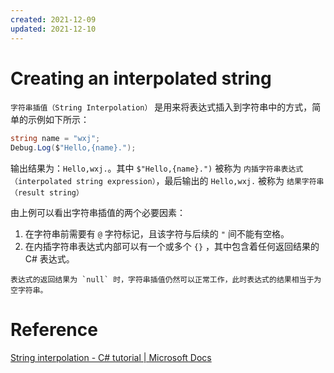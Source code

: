 ```yaml
---
created: 2021-12-09
updated: 2021-12-10
---
```


# Creating an interpolated string

`字符串插值（String Interpolation）` 是用来将表达式插入到字符串中的方式，简单的示例如下所示：
```csharp
string name = "wxj";
Debug.Log($"Hello,{name}.");
```
输出结果为：`Hello,wxj.`。其中 `$"Hello,{name}.")` 被称为 `内插字符串表达式（interpolated string expression）`，最后输出的 `Hello,wxj.` 被称为 `结果字符串（result string）`

由上例可以看出字符串插值的两个必要因素：
1. 在字符串前需要有 `@` 字符标记，且该字符与后续的 `"` 间不能有空格。
2. 在内插字符串表达式内部可以有一个或多个 `{}` ，其中包含着任何返回结果的 C# 表达式。

```ad-note
表达式的返回结果为 `null` 时，字符串插值仍然可以正常工作，此时表达式的结果相当于为空字符串。
```


# Reference

[String interpolation - C# tutorial | Microsoft Docs](https://docs.microsoft.com/en-us/dotnet/csharp/tutorials/exploration/interpolated-strings-local)